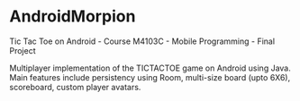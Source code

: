 # AndroidMorpion
Tic Tac Toe on Android - Course M4103C - Mobile Programming - Final Project

Multiplayer implementation of the TICTACTOE game on Android using Java.
Main features include persistency using Room, multi-size board (upto 6X6), scoreboard, custom player avatars.

